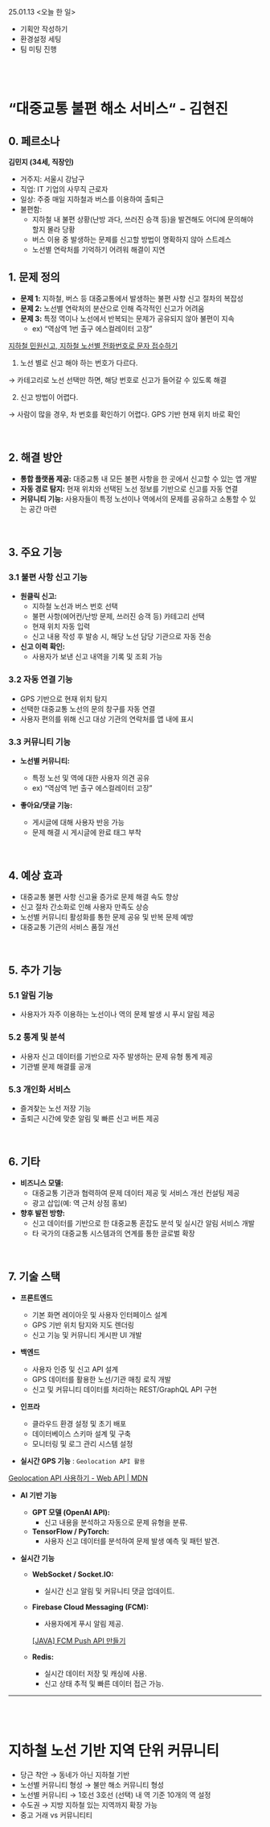 25.01.13 <오늘 한 일>

- 기획안 작성하기
- 환경설정 세팅
- 팀 미팅 진행

<br><br>


# “대중교통 불편 해소 서비스“ - 김현진

## **0. 페르소나**

**김민지 (34세, 직장인)**

- 거주지: 서울시 강남구
- 직업: IT 기업의 사무직 근로자
- 일상: 주중 매일 지하철과 버스를 이용하여 출퇴근
- 불편함:
    - 지하철 내 불편 상황(난방 과다, 쓰러진 승객 등)을 발견해도 어디에 문의해야 할지 몰라 당황
    - 버스 이용 중 발생하는 문제를 신고할 방법이 명확하지 않아 스트레스
    - 노선별 연락처를 기억하기 어려워 해결이 지연

## 1. 문제 정의

- **문제 1:** 지하철, 버스 등 대중교통에서 발생하는 불편 사항 신고 절차의 복잡성
- **문제 2:** 노선별 연락처의 분산으로 인해 즉각적인 신고가 어려움
- **문제 3:** 특정 역이나 노선에서 반복되는 문제가 공유되지 않아 불편이 지속
    - ex) “역삼역 1번 출구 에스컬레이터 고장”
    

[지하철 민원신고, 지하철 노선별 전화번호로 문자 접수하기](https://blog.naver.com/nymph2001i/223277186009)

1. 노선 별로 신고 해야 하는 번호가 다르다.


→ 카테고리로 노선 선택만 하면, 해당 번호로 신고가 들어갈 수 있도록 해결

2. 신고 방법이 어렵다. 

→ 사람이 많을 경우, 차 번호를 확인하기 어렵다. GPS 기반 현재 위치 바로 확인 

<br>

## 2. 해결 방안

- **통합 플랫폼 제공:** 대중교통 내 모든 불편 사항을 한 곳에서 신고할 수 있는 앱 개발
- **자동 경로 탐지:** 현재 위치와 선택된 노선 정보를 기반으로 신고를 자동 연결
- **커뮤니티 기능:** 사용자들이 특정 노선이나 역에서의 문제를 공유하고 소통할 수 있는 공간 마련

<br>

## 3. 주요 기능

### 3.1 불편 사항 신고 기능

- **원클릭 신고:**
    - 지하철 노선과 버스 번호 선택
    - 불편 사항(에어컨/난방 문제, 쓰러진 승객 등) 카테고리 선택
    - 현재 위치 자동 입력
    - 신고 내용 작성 후 발송 시, 해당 노선 담당 기관으로 자동 전송
- **신고 이력 확인:**
    - 사용자가 보낸 신고 내역을 기록 및 조회 가능

### 3.2 자동 연결 기능

- GPS 기반으로 현재 위치 탐지
- 선택한 대중교통 노선의 문의 창구를 자동 연결
- 사용자 편의를 위해 신고 대상 기관의 연락처를 앱 내에 표시

### 3.3 커뮤니티 기능

- **노선별 커뮤니티:**
    - 특정 노선 및 역에 대한 사용자 의견 공유
    - ex) “역삼역 1번 출구 에스컬레이터 고장”
    
- **좋아요/댓글 기능:**
    - 게시글에 대해 사용자 반응 가능
    - 문제 해결 시 게시글에 완료 태그 부착

<br>

## 4. 예상 효과

- 대중교통 불편 사항 신고율 증가로 문제 해결 속도 향상
- 신고 절차 간소화로 인해 사용자 만족도 상승
- 노선별 커뮤니티 활성화를 통한 문제 공유 및 반복 문제 예방
- 대중교통 기관의 서비스 품질 개선

<br>

## 5. 추가 기능

### 5.1 알림 기능

- 사용자가 자주 이용하는 노선이나 역의 문제 발생 시 푸시 알림 제공

### 5.2 통계 및 분석

- 사용자 신고 데이터를 기반으로 자주 발생하는 문제 유형 통계 제공
- 기관별 문제 해결률 공개

### 5.3 개인화 서비스

- 즐겨찾는 노선 저장 기능
- 출퇴근 시간에 맞춘 알림 및 빠른 신고 버튼 제공

<br>

## 6. 기타

- **비즈니스 모델:**
    - 대중교통 기관과 협력하여 문제 데이터 제공 및 서비스 개선 컨설팅 제공
    - 광고 삽입(예: 역 근처 상점 홍보)
- **향후 발전 방향:**
    - 신고 데이터를 기반으로 한 대중교통 혼잡도 분석 및 실시간 알림 서비스 개발
    - 타 국가의 대중교통 시스템과의 연계를 통한 글로벌 확장

<br>

## 7. 기술 스택

- **프론트엔드**
    - 기본 화면 레이아웃 및 사용자 인터페이스 설계
    - GPS 기반 위치 탐지와 지도 렌더링
    - 신고 기능 및 커뮤니티 게시판 UI 개발

- **백엔드**
    - 사용자 인증 및 신고 API 설계
    - GPS 데이터를 활용한 노선/기관 매칭 로직 개발
    - 신고 및 커뮤니티 데이터를 처리하는 REST/GraphQL API 구현
    
- **인프라**
    - 클라우드 환경 설정 및 초기 배포
    - 데이터베이스 스키마 설계 및 구축
    - 모니터링 및 로그 관리 시스템 설정

- **실시간 GPS 기능** : `Geolocation API 활용`

[Geolocation API 사용하기 - Web API | MDN](https://developer.mozilla.org/ko/docs/Web/API/Geolocation_API/Using_the_Geolocation_API)

- **AI 기반 기능**
    - **GPT 모델 (OpenAI API):**
        - 신고 내용을 분석하고 자동으로 문제 유형을 분류.
    - **TensorFlow / PyTorch:**
        - 사용자 신고 데이터를 분석하여 문제 발생 예측 및 패턴 발견.

- **실시간 기능**
    - **WebSocket / Socket.IO:**
        - 실시간 신고 알림 및 커뮤니티 댓글 업데이트.
    - **Firebase Cloud Messaging (FCM):**
        - 사용자에게 푸시 알림 제공.
        
        [[JAVA] FCM  Push API 만들기](https://khj93.tistory.com/entry/Spirng-Async%EB%A1%9C-%EB%8F%99%EC%9E%91%ED%95%98%EB%8A%94-FCM-Push-API-%EB%A7%8C%EB%93%A4%EA%B8%B0)
        
    - **Redis:**
        - 실시간 데이터 저장 및 캐싱에 사용.
        - 신고 상태 추적 및 빠른 데이터 접근 가능.

---


<br><br>


# 지하철 노선 기반 지역 단위 커뮤니티

- 당근 착안 → 동네가 아닌 지하철 기반
- 노선별 커뮤니티 형성 → 불만 해소 커뮤니티 형성
- 노선별 커뮤니티 → 1호선 3호선 (선택) 내 역 기준 10개의 역 설정
- 수도권 → 지방 지하철 있는 지역까지 확장 가능
- 중고 거래 vs 커뮤니티티